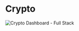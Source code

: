 # Crypto
![Crypto Dashboard - Full Stack](https://user-images.githubusercontent.com/60622051/92393198-6b99ba00-f117-11ea-9d68-ea56bd950636.png)
